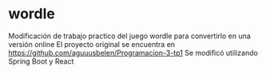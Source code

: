 # wordle
Modificación de trabajo practico del juego wordle para convertirlo en una versión online
El proyecto original se encuentra en https://github.com/aguuusbelen/Programacion-3-tp1
Se modificó utilizando Spring Boot y React
